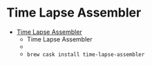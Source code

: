 # Time Lapse Assembler
- [Time Lapse Assembler](http://www.dayofthenewdan.com/projects/time-lapse-assembler-1/)
  -  Time Lapse Assembler
  - 
  - `brew cask install time-lapse-assembler`
